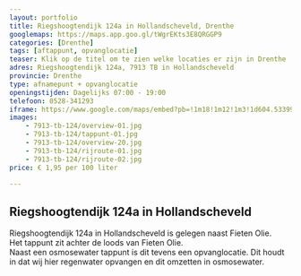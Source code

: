 ```yaml
---
layout: portfolio
title: Riegshoogtendijk 124a in Hollandscheveld, Drenthe
googlemaps: https://maps.app.goo.gl/tWgrEKts3E8QRGGP9
categories: [Drenthe]
tags: [aftappunt, opvanglocatie]
teaser: Klik op de titel om te zien welke locaties er zijn in Drenthe
adres: Riegshoogtendijk 124a, 7913 TB in Hollandscheveld
provincie: Drenthe
type: afnamepunt + opvanglocatie
openingstijden: Dagelijks 07:00 - 19:00
telefoon: 0528-341293
iframe: https://www.google.com/maps/embed?pb=!1m18!1m12!1m3!1d604.5339998911085!2d6.531925262207316!3d52.69363832772544!2m3!1f0!2f0!3f0!3m2!1i1024!2i768!4f13.1!3m3!1m2!1s0x47c804cac8c9c409%3A0x14fc386e9862ecec!2sRiegshoogtendijk%20124%2C%207913%20TB%20Hollandscheveld!5e0!3m2!1sen!2snl!4v1732867354841!5m2!1sen!2snl
images:
    - 7913-tb-124/overview-01.jpg
    - 7913-tb-124/tappunt-01.jpg
    - 7913-tb-124/overview-20.jpg
    - 7913-tb-124/rijroute-01.jpg
    - 7913-tb-124/rijroute-02.jpg
price: € 1,95 per 100 liter

---
```

## Riegshoogtendijk 124a in Hollandscheveld
Riegshoogtendijk 124a in Hollandscheveld is gelegen naast Fieten Olie.  
Het tappunt zit achter de loods van Fieten Olie.  
Naast een osmosewater tappunt is dit tevens een opvanglocatie. Dit houdt in dat wij hier regenwater opvangen en dit omzetten in osmosewater.
